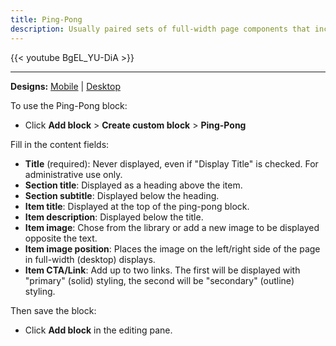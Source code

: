 ```yaml
---
title: Ping-Pong
description: Usually paired sets of full-width page components that include media, header, description, and call to action arranged horizontally.
---
```


{{< youtube BgEL_YU-DiA >}}

-----

**Designs:** [Mobile](<../../../../../../assets/img/designs/lb/Ping Pong Mobile.png>) | [Desktop](<../../../../../../assets/img/designs/lb/Ping Pong Desktop.png>)

To use the Ping-Pong block:

- Click **Add block** > **Create custom block** > **Ping-Pong**

Fill in the content fields:

- **Title** (required): Never displayed, even if "Display Title" is checked. For administrative use only.
- **Section title**: Displayed as a heading above the item.
- **Section subtitle**: Displayed below the heading.
- **Item title**: Displayed at the top of the ping-pong block.
- **Item description**: Displayed below the title.
- **Item image**: Chose from the library or add a new image to be displayed opposite the text.
- **Item image position**: Places the image on the left/right side of the page in full-width (desktop) displays. 
- **Item CTA/Link**: Add up to two links. The first will be displayed with "primary" (solid) styling, the second will be "secondary" (outline) styling.

Then save the block:

- Click **Add block** in the editing pane.